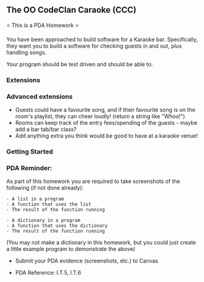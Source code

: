 ## The OO CodeClan Caraoke (CCC)

:star: This is a PDA Homework :star:

You have been approached to build software for a Karaoke bar. Specifically, they want you to build a software for checking guests in and out, plus handling songs.

Your program should be test driven and should be able to:

<!-- - Create rooms, songs and guests
- Check in guests to rooms/Check out guests from rooms
- Add songs to rooms -->

### Extensions

<!-- - What happens if there are more guests trying to be checked in than there is free space in the room? -->
<!-- once capacity is reached no more people can enter room -->
<!-- - Karaoke venues usually have an entry fee - So the guests could have money so they can pay it. -->
<!-- venues have float/till, guests have wallets -->


### Advanced extensions

- Guests could have a favourite song, and if their favourite song is on the room's playlist, they can cheer loudly! (return a string like "Whoo!")
- Rooms can keep track of the entry fees/spending of the guests - maybe add a bar tab/bar class?
- Add anything extra you think would be good to have at a karaoke venue!


### Getting Started

<!-- 1. Create a new directory for your homework called codeclan_caraoke
2. Create a .gitignore file in this directory and paste the following into it:

```
__pycache__
``` -->

<!-- 3. Create a file called ``` run_tests.py ``` and paste the following code into it: -->

<!-- ```python
import unittest
from tests.guest_test import TestGuest
from tests.room_test import TestRoom
from tests.song_test import TestSong

if __name__ == '__main__':
    unittest.main()
```

4. Create a ``` tests ``` directory and a ``` classes ``` directory.
5. To run the tests in Terminal type

```bash 
python3 run_tests.py
``` -->


### PDA Reminder:

As part of this homework you are required to take screenshots of the following (if not done already):

```
- A list in a program
- A function that uses the list
- The result of the function running
```

```
- A dictionary in a program
- A function that uses the dictionary
- The result of the function running
```
(You may not make a dictionary in this homework, but you could just create a little example program to demonstrate the above)


- Submit your PDA evidence (screenshots, etc.) to Canvas

- PDA Reference: I.T.5, I.T.6
